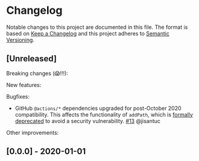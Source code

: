 # Changelog

Notable changes to this project are documented in this file. The format is based on [Keep a Changelog](https://keepachangelog.com/en/1.0.0/) and this project adheres to [Semantic Versioning](https://semver.org/spec/v2.0.0.html).

## [Unreleased]

Breaking changes (😱!!!):

New features:

Bugfixes:

- GitHub `@actions/*` dependencies upgraded for post-October 2020 compatibility. This affects the functionality of `addPath`, which is [formally deprecated](https://github.blog/changelog/2020-10-01-github-actions-deprecating-set-env-and-add-path-commands/) to avoid a security vulnerability. [#13](https://github.com/purescript-contrib/purescript-github-actions-toolkit/pull/13) @jisantuc

Other improvements:

## [0.0.0] - 2020-01-01
